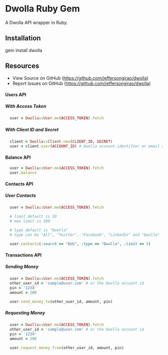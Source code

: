 # Dwolla Ruby Gem

A Dwolla API wrapper in Ruby.

## Installation

gem install dwolla

## Resources

* View Source on GitHub (https://github.com/jeffersongirao/dwolla)
* Report Issues on GitHub (https://github.com/jeffersongirao/dwolla)

#### Users API

##### With Access Token

```ruby
  user = Dwolla::User.me(ACCESS_TOKEN).fetch
```

##### With Client ID and Secret

```ruby
  client = Dwolla::Client.new(CLIENT_ID, SECRET)
  user = client.user(ACCOUNT_ID) # Dwolla account identifier or email address of the Dwolla account.
```

#### Balance API

```ruby
  user = Dwolla::User.me(ACCESS_TOKEN).fetch
  user.balance
```

#### Contacts API

##### User Contacts

```ruby
  user = Dwolla::User.me(ACCESS_TOKEN).fetch

  # limit default is 10
  # max limit is 200

  # type default is "Dwolla"
  # type can be "All", "Twitter", "Facebook", "LinkedIn" and "Dwolla"

  user.contacts(:search => "Bob", :type => "Dwolla", :limit => 5)
```

#### Transactions API

##### Sending Money

```ruby
  user = Dwolla::User.me(ACCESS_TOKEN).fetch
  other_user_id = 'sample@user.com' # or the Dwolla account id
  pin = '1234'
  amount = 200

  user.send_money_to(other_user_id, amount, pin)
```

##### Requesting Money

```ruby
  user = Dwolla::User.me(ACCESS_TOKEN).fetch
  other_user_id = 'sample@user.com' # or the Dwolla account id
  pin = '1234'
  amount = 200

  user.request_money_from(other_user_id, amount, pin)
```
